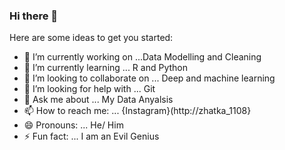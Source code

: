 ### Hi there 👋

Here are some ideas to get you started:

- 🔭 I’m currently working on ...Data Modelling and Cleaning
- 🌱 I’m currently learning ... R and Python
- 👯 I’m looking to collaborate on ... Deep and machine learning
- 🤔 I’m looking for help with ... Git
- 💬 Ask me about ... My Data Anyalsis
- 📫 How to reach me: ... {Instagram}(http://zhatka_1108}
- 😄 Pronouns: ... He/ Him
- ⚡ Fun fact: ... I am an Evil Genius
